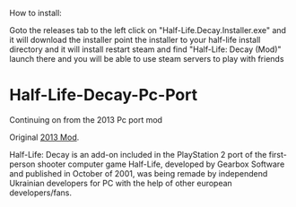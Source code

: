 How to install:

Goto the releases tab to the left
click on "Half-Life.Decay.Installer.exe" and it will download the installer
point the installer to your half-life install directory and it will install
restart steam and find "Half-Life: Decay (Mod)" launch there and you will be
able to use steam servers to play with friends


# Half-Life-Decay-Pc-Port
Continuing on from the 2013 Pc port mod


Original [2013 Mod](https://www.moddb.com/mods/half-life-decay/downloads/half-life-decay).



Half-Life: Decay is an add-on included in the PlayStation 2 port of the first-person shooter computer game Half-Life, developed by Gearbox Software and published in October of 2001, was being remade by independend Ukrainian developers for PC with the help of other european developers/fans.
